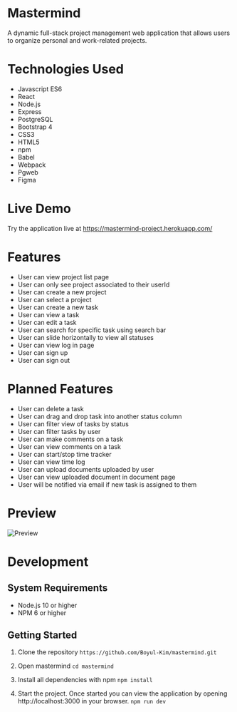 # Mastermind

A dynamic full-stack project management web application that allows users to organize personal and work-related projects.

# Technologies Used
* Javascript ES6
* React
* Node.js
* Express
* PostgreSQL
* Bootstrap 4
* CSS3
* HTML5
* npm
* Babel
* Webpack
* Pgweb
* Figma

# Live Demo
Try the application live at https://mastermind-project.herokuapp.com/

# Features
* User can view project list page
* User can only see project associated to their userId
* User can create a new project
* User can select a project
* User can create a new task
* User can view a task
* User can edit a task
* User can search for specific task using search bar
* User can slide horizontally to view all statuses
* User can view log in page
* User can sign up
* User can sign out



# Planned Features
* User can delete a task
* User can drag and drop task into another status column
* User can filter view of tasks by status
* User can filter tasks by user
* User can make comments on a task
* User can view comments on a task
* User can start/stop time tracker
* User can view time log
* User can upload documents uploaded by user
* User can view uploaded document in document page
* User will be notified via email if new task is assigned to them

# Preview
![Preview](https://i.gyazo.com/696c7f351031a7c0c5b5623c1d1cd10a.gif)

# Development

## System Requirements
* Node.js 10 or higher
* NPM 6 or higher

## Getting Started

1. Clone the repository
`https://github.com/Boyul-Kim/mastermind.git`

2. Open mastermind
`cd mastermind`

3. Install all dependencies with npm
`npm install`

4. Start the project. Once started you can view the application by opening http://localhost:3000 in your browser.
`npm run dev`
